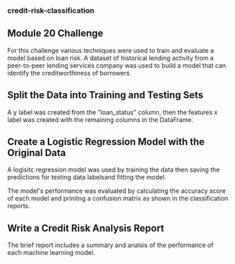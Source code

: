 ### credit-risk-classification
## Module 20 Challenge
For this challenge various techniques were used to train and evaluate a model based on loan risk. A dataset of historical lending activity from a peer-to-peer lending services company was used to build a model that can identify the creditworthiness of borrowers.

## Split the Data into Training and Testing Sets
A y label was created from the "loan_status" column, then the features x label was created with the remaining columns in the DataFrame.

## Create a Logistic Regression Model with the Original Data
A logisitc regression model was used by training the data then saving the predictions for testing data labelsand fitting the model.

The model's performance was evaluated by calculating the accuracy score of each model and prinitng a confusion matrix as shown in the classification reports. 


## Write a Credit Risk Analysis Report
The brief report includes a summary and analsis of the performance of each machine learning model. 
